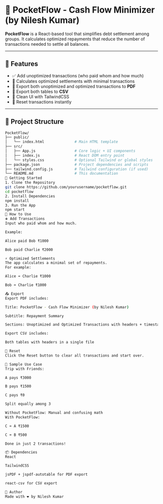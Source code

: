 # 💸 PocketFlow - Cash Flow Minimizer (by Nilesh Kumar)

**PocketFlow** is a React-based tool that simplifies debt settlement among groups. It calculates optimized repayments that reduce the number of transactions needed to settle all balances.

---

## 🔧 Features

- ✅ Add unoptimized transactions (who paid whom and how much)
- 🔁 Calculates optimized settlements with minimal transactions
- 📄 Export both unoptimized and optimized transactions to **PDF**
- 📁 Export both tables to **CSV**
- 🧼 Clean UI with TailwindCSS
- 🔄 Reset transactions instantly

---

## 📁 Project Structure

```bash
PocketFlow/
├── public/
│   └── index.html              # Main HTML template
├── src/
│   ├── App.js                  # Core logic + UI components
│   ├── index.js                # React DOM entry point
│   └── styles.css              # Optional Tailwind or global styles
├── package.json                # Project dependencies and scripts
├── tailwind.config.js          # Tailwind configuration (if used)
└── README.md                   # This documentation
🚀 Getting Started
1. Clone the Repository
git clone https://github.com/yourusername/pocketflow.git
cd pocketflow
2. Install Dependencies
npm install
3. Run the App
npm start
📘 How to Use
➕ Add Transactions
Input who paid whom and how much.

Example:

Alice paid Bob ₹1000

Bob paid Charlie ₹2000

⚡ Optimized Settlements
The app calculates a minimal set of repayments.
For example:

Alice ➡️ Charlie ₹1000

Bob ➡️ Charlie ₹1000

📤 Export
Export PDF includes:

Title: PocketFlow - Cash Flow Minimizer (by Nilesh Kumar)

Subtitle: Repayment Summary

Sections: Unoptimized and Optimized Transactions with headers + timestamp

Export CSV includes:

Both tables with headers in a single file

🔄 Reset
Click the Reset button to clear all transactions and start over.

🧪 Sample Use Case
Trip with Friends:

A pays ₹3000

B pays ₹1500

C pays ₹0

Split equally among 3

Without PocketFlow: Manual and confusing math
With PocketFlow:

C ➡️ A ₹1500

C ➡️ B ₹500

Done in just 2 transactions!

📦 Dependencies
React

TailwindCSS

jsPDF + jspdf-autotable for PDF export

react-csv for CSV export

🙌 Author
Made with ❤️ by Nilesh Kumar
